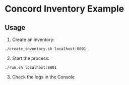 # Concord Inventory Example

## Usage

1. Create an inventory:
```
./create_inventory.sh localhost:8001
```

2. Start the process:
```
./run.sh localhost:8001
```

3. Check the logs in the Console